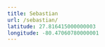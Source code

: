 ```yaml
---
title: Sebastian
url: /sebastian/
latitude: 27.816415000000003
longitude: -80.47060780000001
---
```

